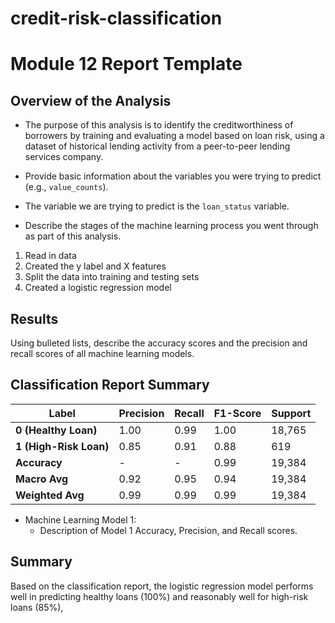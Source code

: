 # credit-risk-classification
# Module 12 Report Template

## Overview of the Analysis

- The purpose of this analysis is to identify the creditworthiness of borrowers by training and evaluating a model based on loan risk, using a dataset of historical lending activity from a peer-to-peer lending services company.

* Provide basic information about the variables you were trying to predict (e.g., `value_counts`).
- The variable we are trying to predict is the `loan_status` variable.

* Describe the stages of the machine learning process you went through as part of this analysis.
 1. Read in data
 2. Created the y label and X features
 3. Split the data into training and testing sets
 4. Created a logistic regression model


## Results

Using bulleted lists, describe the accuracy scores and the precision and recall scores of all machine learning models.

## Classification Report Summary

| Label | Precision | Recall | F1-Score | Support |
|-------|-----------|--------|----------|---------|
| **0 (Healthy Loan)** | 1.00      | 0.99   | 1.00     | 18,765  |
| **1 (High-Risk Loan)** | 0.85      | 0.91   | 0.88     | 619     |
| **Accuracy** | -         | -      | 0.99     | 19,384  |
| **Macro Avg** | 0.92      | 0.95   | 0.94     | 19,384  |
| **Weighted Avg** | 0.99      | 0.99   | 0.99     | 19,384  |

* Machine Learning Model 1:
    * Description of Model 1 Accuracy, Precision, and Recall scores.

## Summary

Based on the classification report, the logistic regression model performs well in predicting healthy loans (100%) and reasonably well for high-risk loans (85%),
